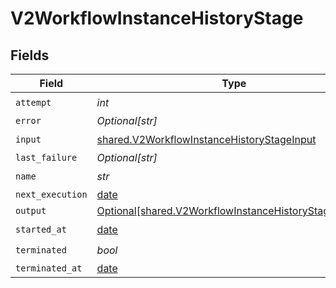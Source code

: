 # V2WorkflowInstanceHistoryStage


## Fields

| Field                                                                                                                | Type                                                                                                                 | Required                                                                                                             | Description                                                                                                          |
| -------------------------------------------------------------------------------------------------------------------- | -------------------------------------------------------------------------------------------------------------------- | -------------------------------------------------------------------------------------------------------------------- | -------------------------------------------------------------------------------------------------------------------- |
| `attempt`                                                                                                            | *int*                                                                                                                | :heavy_check_mark:                                                                                                   | N/A                                                                                                                  |
| `error`                                                                                                              | *Optional[str]*                                                                                                      | :heavy_minus_sign:                                                                                                   | N/A                                                                                                                  |
| `input`                                                                                                              | [shared.V2WorkflowInstanceHistoryStageInput](../../models/shared/v2workflowinstancehistorystageinput.md)             | :heavy_check_mark:                                                                                                   | N/A                                                                                                                  |
| `last_failure`                                                                                                       | *Optional[str]*                                                                                                      | :heavy_minus_sign:                                                                                                   | N/A                                                                                                                  |
| `name`                                                                                                               | *str*                                                                                                                | :heavy_check_mark:                                                                                                   | N/A                                                                                                                  |
| `next_execution`                                                                                                     | [date](https://docs.python.org/3/library/datetime.html#date-objects)                                                 | :heavy_minus_sign:                                                                                                   | N/A                                                                                                                  |
| `output`                                                                                                             | [Optional[shared.V2WorkflowInstanceHistoryStageOutput]](../../models/shared/v2workflowinstancehistorystageoutput.md) | :heavy_minus_sign:                                                                                                   | N/A                                                                                                                  |
| `started_at`                                                                                                         | [date](https://docs.python.org/3/library/datetime.html#date-objects)                                                 | :heavy_check_mark:                                                                                                   | N/A                                                                                                                  |
| `terminated`                                                                                                         | *bool*                                                                                                               | :heavy_check_mark:                                                                                                   | N/A                                                                                                                  |
| `terminated_at`                                                                                                      | [date](https://docs.python.org/3/library/datetime.html#date-objects)                                                 | :heavy_minus_sign:                                                                                                   | N/A                                                                                                                  |